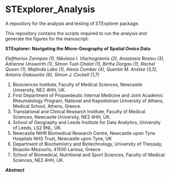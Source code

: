 # STExplorer_Analysis
A repository for the analysis and testing of STExplorer package.

This repository contains the scripts required to run the analysis and generate the figures for the manuscript: 

**STExplorer: Navigating the Micro-Geography of Spatial Omics Data**

*Eleftherios Zormpas (1), Nikolaos I. Vlachogiannis (2), Anastasia Resteu (3), Adrienne Unsworth (1), Simon Tual-Chalot (1), Birthe Dorgau (1), Rachel Queen (1), Majlinda Lako (1), Alexis Comber (4), Quentin M. Anstee (3,5), Antonis Giakountis (6), Simon J. Cockell (1,7)*

1.	Biosciences Institute, Faculty of Medical Sciences, Newcastle University, NE2 4HH, UK.
2.	First Department of Propaedeutic Internal Medicine and Joint Academic Rheumatology Program, National and Kapodistrian University of Athens, Medical School, Athens, Greece.
3.	Translational and Clinical Research Institute, Faculty of Medical Sciences, Newcastle University, NE2 4HH, UK.
4.	School of Geography and Leeds Institute for Data Analytics, University of Leeds, LS2 9NL, UK.
5.	Newcastle NIHR Biomedical Research Centre, Newcastle upon Tyne Hospitals NHS Trust, Newcastle upon Tyne, UK
6.	Department of Biochemistry and Biotechnology, University of Thessaly, Biopolis-Mezourlo, 41500 Larissa, Greece
7.	School of Biomedical, Nutritional and Sport Sciences, Faculty of Medical Sciences, NE2 4HH, UK.

**_Abstract_**



